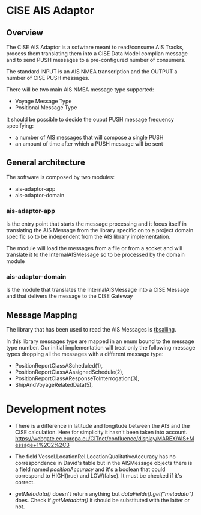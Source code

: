 # CISE AIS Adaptor

## Overview 

The CISE AIS Adaptor is a sofwtare meant to read/consume AIS Tracks, 
process them translating them into a CISE Data Model complian message 
and to send PUSH messages to a pre-configured number of consumers.

The standard INPUT is an AIS NMEA transcription and the OUTPUT a number 
of CISE PUSH messages.

There will be two main AIS NMEA message type supported:
* Voyage Message Type 
* Positional Message Type

It should be possible to decide the ouput PUSH message frequency specifying:
- a number of AIS messages that will compose a single PUSH
- an amount of time after which a PUSH message will be sent

## General architecture
The software is composed by two modules: 

- ais-adaptor-app
- ais-adaptor-domain

### ais-adaptor-app
Is the entry point that starts the message processing and it focus itself in 
translating the AIS Message from the library specific on to a project domain
specific so to be independent from the AIS library implementation.

The module will load the messages from a file or from a socket and will translate
it to the InternalAISMessage so to be processed by the domain module   

### ais-adaptor-domain
Is the module that translates the InternalAISMessage into a CISE Message and 
that delivers the message to the CISE Gateway

## Message Mapping 

The library that has been used to read the AIS Messages is [tbsalling](https://github.com/tbsalling/aismessages/).

In this library messages type are mapped in an enum bound to the message type number.
Our initial implementation will treat only the following message types dropping 
all the messages with a different message type: 

* PositionReportClassAScheduled(1),
* PositionReportClassAAssignedSchedule(2),
* PositionReportClassAResponseToInterrogation(3),
* ShipAndVoyageRelatedData(5),

# Development notes

* There is a difference in latitude and longitude between the AIS and the
  CISE calculation. Here for simplicity it hasn't been taken into account.
  https://webgate.ec.europa.eu/CITnet/confluence/display/MAREX/AIS+Message+1%2C2%2C3
  
* The field Vessel.LocationRel.LocationQualitativeAccuracy has 
  no correspondence in David's table but in the AISMessage objects there is 
  a field named _positionAccuracy_ and it's a boolean that could correspond 
  to HIGH(true) and LOW(false). It must be checked if it's correct.
  
* _getMetadata()_ doesn't return anything but _dataFields().get("metadata")_
  does. Check if _getMetadata()_ it should be substituted with the latter 
  or not.   